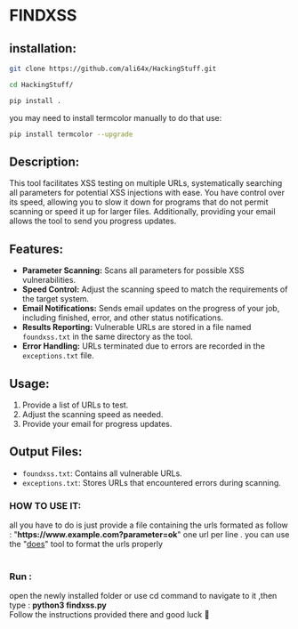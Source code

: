 <h1>FINDXSS</h1>

## installation:
```sh
git clone https://github.com/ali64x/HackingStuff.git
```
```sh
cd HackingStuff/
```
```sh
pip install .
```
you may need to install termcolor manually to do that use:
```sh
pip install termcolor --upgrade
```

## Description:

This tool facilitates XSS testing on multiple URLs, systematically searching all parameters for potential XSS injections with ease. You have control over its speed, allowing you to slow it down for programs that do not permit scanning or speed it up for larger files. Additionally, providing your email allows the tool to send you progress updates.

## Features:

- **Parameter Scanning:** Scans all parameters for possible XSS vulnerabilities.
- **Speed Control:** Adjust the scanning speed to match the requirements of the target system.
- **Email Notifications:** Sends email updates on the progress of your job, including finished, error, and other status notifications.
- **Results Reporting:** Vulnerable URLs are stored in a file named `foundxss.txt` in the same directory as the tool.
- **Error Handling:** URLs terminated due to errors are recorded in the `exceptions.txt` file.

## Usage:

1. Provide a list of URLs to test.
2. Adjust the scanning speed as needed.
3. Provide your email for progress updates.

## Output Files:

- `foundxss.txt`: Contains all vulnerable URLs.
- `exceptions.txt`: Stores URLs that encountered errors during scanning.

<h3>HOW TO USE IT:</h3>
all you have to do is just provide a file containing the urls formated as follow : "<a><b>https://www.example.com?parameter=ok</b></a>" one url per line .
you can use the "<a href="https://github.com/ali64x/does.git">does</a>" tool to format the urls properly </h6>
<br><br>
<h3>Run :</h3>
open the newly installed folder or use cd command to navigate to it ,then type : <strong>python3 findxss.py</strong>
<br>
Follow the instructions provided there and good luck 🙂
